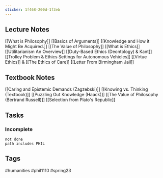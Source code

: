 ```yaml
---
sticker: 1f468-200d-1f3eb
---
```

## Lecture Notes
[[What is Philosophy]]
[[Basics of Arguments]]
[[Knowledge and How it Might Be Acquired.]]
[[The Value of Philosophy]]
[[What is Ethics]]
[[Utilitarianism An Overview]]
[[Duty-Based Ethics (Deontology) & Kant]]
[[Trolley Problem & Ethics Settings for Autonomous Vehicles]]
[[Virtue Ethics]] & [[The Ethics of Care]]
[[Letter From Birmingham Jail]]


## Textbook Notes
[[Caring and Epistemic Demands (Zagzebski)]]
[[Knowing vs. Thinking (Textbook)]]
[[Puzzling Out Knowledge (Haack)]]
[[The Value of Philosophy (Bertrand Russell)]]
[[Selection from Plato's Republic]]


## Tasks
### Incomplete
```tasks
not done
path includes PHIL
```

## Tags
#humanities #phil1110 #spring23 